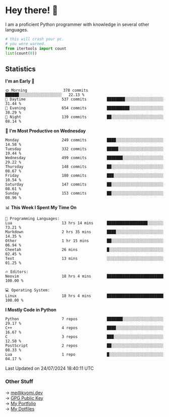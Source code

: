 # Hey there! 👋

I am a proficient Python programmer with knowledge in several other languages.

```py
# this will crash your pc.
# you were warned.
from itertools import count
list(count(0))
```

## Statistics
<!--START_SECTION:waka-->
**I'm an Early 🐤** 

```text
🌞 Morning                378 commits         ██████░░░░░░░░░░░░░░░░░░░   22.13 % 
🌆 Daytime                537 commits         ████████░░░░░░░░░░░░░░░░░   31.44 % 
🌃 Evening                654 commits         ██████████░░░░░░░░░░░░░░░   38.29 % 
🌙 Night                  139 commits         ██░░░░░░░░░░░░░░░░░░░░░░░   08.14 % 
```
📅 **I'm Most Productive on Wednesday** 

```text
Monday                   249 commits         ████░░░░░░░░░░░░░░░░░░░░░   14.58 % 
Tuesday                  332 commits         █████░░░░░░░░░░░░░░░░░░░░   19.44 % 
Wednesday                499 commits         ███████░░░░░░░░░░░░░░░░░░   29.22 % 
Thursday                 148 commits         ██░░░░░░░░░░░░░░░░░░░░░░░   08.67 % 
Friday                   180 commits         ███░░░░░░░░░░░░░░░░░░░░░░   10.54 % 
Saturday                 147 commits         ██░░░░░░░░░░░░░░░░░░░░░░░   08.61 % 
Sunday                   153 commits         ██░░░░░░░░░░░░░░░░░░░░░░░   08.96 % 
```


📊 **This Week I Spent My Time On** 

```text
💬 Programming Languages: 
Lua                      13 hrs 14 mins      ██████████████████░░░░░░░   73.21 % 
Markdown                 2 hrs 35 mins       ████░░░░░░░░░░░░░░░░░░░░░   14.35 % 
Other                    1 hr 15 mins        ██░░░░░░░░░░░░░░░░░░░░░░░   06.94 % 
Cheetah                  26 mins             █░░░░░░░░░░░░░░░░░░░░░░░░   02.45 % 
Text                     13 mins             ░░░░░░░░░░░░░░░░░░░░░░░░░   01.25 % 

🔥 Editors: 
Neovim                   18 hrs 4 mins       █████████████████████████   100.00 % 

💻 Operating System: 
Linux                    18 hrs 4 mins       █████████████████████████   100.00 % 
```

**I Mostly Code in Python** 

```text
Python                   7 repos             ███████░░░░░░░░░░░░░░░░░░   29.17 % 
C++                      4 repos             ████░░░░░░░░░░░░░░░░░░░░░   16.67 % 
C                        3 repos             ███░░░░░░░░░░░░░░░░░░░░░░   12.50 % 
PostScript               2 repos             ██░░░░░░░░░░░░░░░░░░░░░░░   08.33 % 
Lua                      1 repo              █░░░░░░░░░░░░░░░░░░░░░░░░   04.17 % 
```




 Last Updated on 24/07/2024 18:40:11 UTC
<!--END_SECTION:waka-->

### Other Stuff

→ [me@kyomi.dev](mailto:me@kyomi.dev)\
→ [GPG Public Key](https://github.com/bitterteriyaki.gpg)\
→ [My Portfolio](https://kyomi.dev)\
→ [My Dotfiles](https://github.com/bitterteriyaki/dotfiles)
